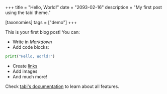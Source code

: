 +++
title = "Hello, World!"
date = "2093-02-16"
description = "My first post using the tabi theme."

[taxonomies]
tags = ["demo"]
+++

This is your first blog post! You can:

* Write in *Markdown*
* Add code blocks:

```python
print("Hello, World!")
```

* Create [links](https://example.com)
* Add images
* And much more!

Check [tabi's documentation](https://welpo.github.io/tabi/) to learn about all features.
